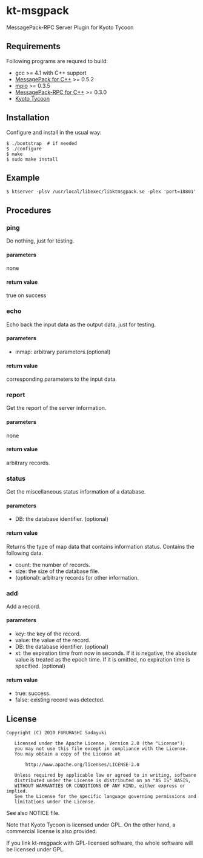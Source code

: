 kt-msgpack
==========
MessagePack-RPC Server Plugin for Kyoto Tycoon


## Requirements

Following programs are requred to build:

  - gcc >= 4.1 with C++ support
  - [MessagePack for C++](http://msgpack.org/) >= 0.5.2
  - [mpio](http://github.com/frsyuki/mpio) >= 0.3.5
  - [MessagePack-RPC for C++](http://msgpack.org/) >= 0.3.0
  - [Kyoto Tycoon](http://fallabs.com/kyototycoon/)


## Installation

Configure and install in the usual way:

    $ ./bootstrap  # if needed
    $ ./configure
    $ make
    $ sudo make install


## Example

    $ ktserver -plsv /usr/local/libexec/libktmsgpack.so -plex 'port=18801'

## Procedures

### ping
Do nothing, just for testing.

#### parameters
none

#### return value
true on success

### echo
Echo back the input data as the output data, just for testing.

#### parameters
- inmap: arbitrary parameters.(optional) 

#### return value
corresponding parameters to the input data.

### report
Get the report of the server information.

#### parameters
none

#### return value
arbitrary records.

### status
Get the miscellaneous status information of a database.

#### parameters
- DB: the database identifier. (optional)

#### return value
Returns the type of map data that contains information status.
Contains the following data.

- count: the number of records.
- size: the size of the database file.
- (optional): arbitrary records for other information.

### add
Add a record.

#### parameters
- key: the key of the record.
- value: the value of the record.
- DB: the database identifier. (optional)
- xt: the expiration time from now in seconds. If it is negative, the absolute value is treated as the epoch time. If it is omitted, no expiration time is specified. (optional)

#### return value
- true: success.
- false: existing record was detected.

## License

    Copyright (C) 2010 FURUHASHI Sadayuki
    
       Licensed under the Apache License, Version 2.0 (the "License");
       you may not use this file except in compliance with the License.
       You may obtain a copy of the License at
    
           http://www.apache.org/licenses/LICENSE-2.0
    
       Unless required by applicable law or agreed to in writing, software
       distributed under the License is distributed on an "AS IS" BASIS,
       WITHOUT WARRANTIES OR CONDITIONS OF ANY KIND, either express or implied.
       See the License for the specific language governing permissions and
       limitations under the License.

See also NOTICE file.

Note that Kyoto Tycoon is licensed under GPL. On the other hand, a commercial
license is also provided.

If you link kt-msgpack with GPL-licensed software, the whole software will
be licensed under GPL.

